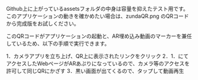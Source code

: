 Github上に上がっているassetsフォルダの中身は容量を抑えたテスト用です。
このアプリケーションの動きを確かめたい場合は、zundaQR.png
のQRコードから完成版をお試しください。

このQRコードがアプリケーションの起動と、AR埋め込み動画のマーカーを兼任しているため、以下の手順で実行できます。

1．カメラアプリを立ち上げ、QR上に表示されたリンクをクリック
2．1．にてアクセスしたWebページがARあぷりになっているので、カメラ等のアクセスを許可して同じQRにかざす
3．黒い画面が出てくるので、タップして動画再生
